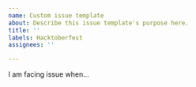 ```yaml
---
name: Custom issue template
about: Describe this issue template's purpose here.
title: ''
labels: Hacktoberfest
assignees: ''

---
```


I am facing issue when...
